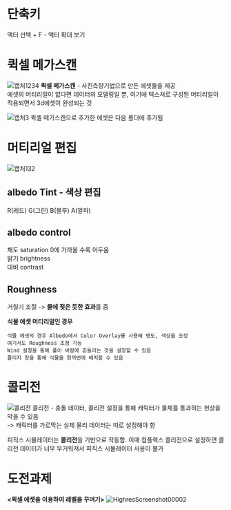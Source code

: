 
# 단축키
액터 선택 + F - 액터 확대 보기

# 퀵셀 메가스캔
![캡처1234](https://user-images.githubusercontent.com/81175672/176395553-b12084c5-2c95-4b22-b777-13901177c8ab.JPG)
**퀵셀 메가스캔** - 사진측량기법으로 만든 에셋들을 제공    
에셋의 머티리얼이 없다면 데이터의 모델링일 뿐, 여기에 텍스쳐로 구성된 머티리얼이 적용되면서 3d에셋이 완성되는 것     

![캡처3](https://user-images.githubusercontent.com/81175672/176395771-5fc23fd8-26db-4022-a2d6-9f419bce7db2.JPG)
퀵셀 메가스캔으로 추가한 에셋은 다음 폴더에 추가됨

# 머티리얼 편집
![캡처132](https://user-images.githubusercontent.com/81175672/176396042-c9a1b81d-3b38-4409-91cc-341baa758363.JPG)

## albedo Tint - 색상 편집                         
R(레드) G(그린) B(블루) A(알파)                             

## albedo control                       
채도 saturation 0에 가까울 수록 어두움                       
밝기 brightness                             
대비 contrast                      

## Roughness                    
거칠기 조절 -> **물에 젖은 듯한 효과**를 줌                          

**식물 에셋 머티리얼인 경우**
~~~
식물 에셋의 경우 Albedo에서 Color Overlay를 사용해 명도, 색상을 조정
여기서도 Roughness 조정 가능
Wind 설정을 통해 풀이 바람에 흔들리는 것을 설정할 수 있음
폴리지 창을 통해 식물을 한꺼번에 배치할 수 있음
~~~

# 콜리전
![콜리전](https://user-images.githubusercontent.com/81175672/176397358-db525c6a-9f53-47f6-a3ef-71cb532ba7cf.JPG)
콜리전 - 충돌 데이터, 콜리전 설정을 통해 캐릭터가 물체를 통과하는 현상을 막을 수 있음                         
-> 캐릭터를 가로막는 실제 물리 데이터는 따로 설정해야 함                                 

피직스 시뮬레이터는 **콜리전**을 기반으로 작동함. 이때 컴플렉스 콜리전으로 설정하면 콜리전 데이터가 너무 무거워져서 피직스 시뮬레이터 사용이 불가

# 도전과제 
**<퀵셀 에셋을 이용하여 레벨을 꾸며기>**
![HighresScreenshot00002](https://user-images.githubusercontent.com/81175672/176396600-fae6ab5a-3cd4-410b-9ed5-acf03f6727e3.png)
